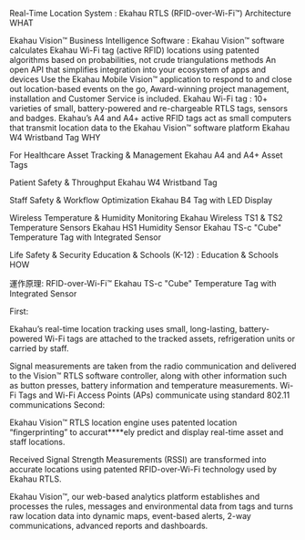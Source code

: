 Real-Time Location System : Ekahau RTLS (RFID-over-Wi-Fi™) Architecture
WHAT

Ekahau Vision™ Business Intelligence Software : Ekahau Vision™ software calculates Ekahau Wi-Fi tag (active RFID) locations using patented algorithms based on probabilities, not crude triangulations methods
An open API that simplifies integration into your ecosystem of apps and devices
Use the Ekahau Mobile Vision™ application to respond to and close out location-based events on the go, Award-winning project management, installation and Customer Service is included.
Ekahau Wi-Fi tag : 10+ varieties of small, battery-powered and re-chargeable RTLS tags, sensors and badges. Ekahau’s A4 and A4+ active RFID tags act as small computers that transmit location data to the Ekahau Vision™ software platform Ekahau W4 Wristband Tag
WHY

For Healthcare 
Asset Tracking & Management 
Ekahau A4 and A4+ Asset Tags

Patient Safety & Throughput
Ekahau W4 Wristband Tag

Staff Safety & Workflow Optimization
Ekahau B4 Tag with LED Display

Wireless Temperature & Humidity Monitoring
Ekahau Wireless TS1 & TS2 Temperature Sensors
Ekahau HS1 Humidity Sensor
Ekahau TS-c "Cube" Temperature Tag with Integrated Sensor

Life Safety & Security
Education & Schools (K-12) :
Education & Schools
HOW

運作原理: RFID-over-Wi-Fi™ Ekahau TS-c "Cube" Temperature Tag with Integrated Sensor

First:

Ekahau’s real-time location tracking uses small, long-lasting, battery-powered Wi-Fi tags are attached to the tracked assets, refrigeration units or carried by staff.

Signal measurements are taken from the radio communication and delivered to the Vision™ RTLS software controller, along with other information such as button presses, battery information and temperature measurements. Wi-Fi Tags and Wi-Fi Access Points (APs) communicate using standard 802.11 communications
Second:

Ekahau Vision™ RTLS location engine uses patented location “fingerprinting” to accurat****ely predict and display real-time asset and staff locations.

Received Signal Strength Measurements (RSSI) are transformed into accurate locations using patented RFID-over-Wi-Fi technology used by Ekahau RTLS.

Ekahau Vision™, our web-based analytics platform establishes and processes the rules, messages and environmental data from tags and turns raw location data into dynamic maps, event-based alerts, 2-way communications, advanced reports and dashboards.
